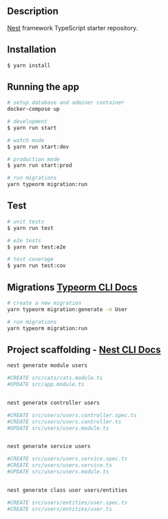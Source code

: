 ## Description

[Nest](https://github.com/nestjs/nest) framework TypeScript starter repository.

## Installation

```bash
$ yarn install
```

## Running the app

```bash
# setup database and adminer container
docker-compose up 
```

```bash
# development
$ yarn run start

# watch mode
$ yarn run start:dev

# production mode
$ yarn run start:prod
```

```bash
# run migrations
yarn typeorm migration:run
```

## Test

```bash
# unit tests
$ yarn run test

# e2e tests
$ yarn run test:e2e

# test coverage
$ yarn run test:cov
```

## Migrations [Typeorm CLI Docs](https://typeorm.io/#/using-cli)

```bash
# create a new migration
yarn typeorm migration:generate -n User

# run migrations
yarn typeorm migration:run
```

## Project scaffolding - [Nest CLI Docs](https://docs.nestjs.com/cli/overview)

```bash
nest generate module users

#CREATE src/cats/cats.module.ts
#UPDATE src/app.module.ts


nest generate controller users

#CREATE src/users/users.controller.spec.ts
#CREATE src/users/users.controller.ts
#UPDATE src/users/users.module.ts


nest generate service users

#CREATE src/users/users.service.spec.ts
#CREATE src/users/users.service.ts
#UPDATE src/users/users.module.ts


nest generate class user users/entities

#CREATE src/users/entities/user.spec.ts
#CREATE src/users/entities/user.ts
```